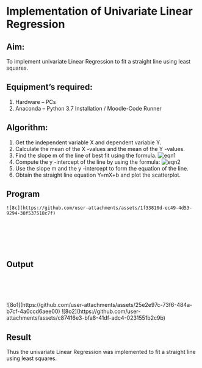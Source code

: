 # Implementation of Univariate Linear Regression
## Aim:
To implement univariate Linear Regression to fit a straight line using least squares.
## Equipment’s required:
1.	Hardware – PCs
2.	Anaconda – Python 3.7 Installation / Moodle-Code Runner
## Algorithm:
1.	Get the independent variable X and dependent variable Y.
2.	Calculate the mean of the X -values and the mean of the Y -values.
3.	Find the slope m of the line of best fit using the formula.
 ![eqn1](./eq1.jpg)
4.	Compute the y -intercept of the line by using the formula:
![eqn2](./eq2.jpg)  
5.	Use the slope m and the y -intercept to form the equation of the line.
6.	Obtain the straight line equation Y=mX+b and plot the scatterplot.
## Program
```
![8c](https://github.com/user-attachments/assets/1f33810d-ec49-4d53-9294-38f537518c7f)







```
## Output
</br>
</br>
</br>
</br>
![8o1](https://github.com/user-attachments/assets/25e2e97c-73f6-484a-b7cf-4a0ccd6aee00)
![8o2](https://github.com/user-attachments/assets/c87416e3-bfa8-41df-adc4-0231551b2c9b)



## Result
Thus the univariate Linear Regression was implemented to fit a straight line using least squares.
